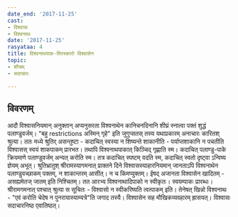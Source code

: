 ```yaml
---
date_end: '2017-11-25'
cast:
- विश्वासः
- विश्वनाथः
date: '2017-11-25'
rasyataa: 4
title: विश्वनाथपाक-तिरस्कारो विश्वासेन
topic:
- शौचम्
- सदाचारः

---
```


## विवरणम्
आदौ विश्वासनियमान् अनुक्तान् अप्यनुसरता विश्वनाथेन कानिचनदिनानि शीघ्रं स्नात्वा पक्तं शुद्धं पलाण्डुवर्जम्। "बहु restrictions अस्मिन् गृहे" इति जुगुप्सतस् तस्य यथाप्रकारम् अनाचारः कारितश् श्रुत्या। ततः‌
मध्ये श्रुतिर् असन्तुष्टा - कदाचित् स्वस्या न शिष्यन्ते शाकानीति - पर्याप्तशाकानि न पचतीति विश्वासस् स्वयं शाकपाकम् प्रारभत। तथापि विश्वनाथपाकात् किञ्चिद् गृह्णाति स्म।
कदाचित् पलाण्डु-पाके क्रियमाणे पलाण्डुवर्जम् अन्यत् करोति स्म। तत्र कदाचित् स्पष्टम् वदति स्म, कदाचित् स्वतो दृष्ट्वा ऽन्विष्य ज्ञेयम् अभूत्।
श्रुतिभ्रातुश् श्रीरामस्यागमनात् प्राक्तने दिने विश्वासस्याहारनियमान् जानताऽपि विश्वनाथेन पलाण्डुवच्छाकम् पक्तम्, न शाकान्तरम् आसीत्। न च किमप्युक्तम्। ईषद् अजानता विश्वासेन खादितम् - असह्यमेतज् जातम् इति निश्चितम्। तत आरभ्य विश्वनाथादिपाको न स्वीकृतः। स्वयम्पाकः प्रारब्धः। श्रीरामगमनात् पश्चात् श्रुत्या स सूचितः - विश्वासो न स्वीकरिष्यति त्वत्पाकम् इति। तेनेषत् खिन्नो विश्वनाथः - "एवं करोति चेदेष न पुनरायास्याम्यत्रे"ति जगाद तस्यै। विश्वासेन सह मौखिकव्यवहारम् ह्रासयत्। विश्वासः सदाचारनिष्ठ एवातिष्ठत्।

